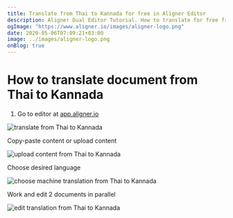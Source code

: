 ```yaml
---
title: Translate from Thai to Kannada for free in Aligner Editor
description: Aligner Dual Editor Tutorial. How to translate for free from Thai to Kannada. Aligner is multilingual document management platform. 
ogImage: "https://www.aligner.io/images/aligner-logo.png"
date: 2020-05-06T07:09:21+03:00
image: ../images/aligner-logo.png
onBlog: true
---
```


# How to translate document from Thai to Kannada

1. Go to editor at [app.aligner.io](https://app.aligner.io "Aligner App web page")

![translate from Thai to Kannada](../aligner-blank-editor.png "translate from Thai to Kannada")

Copy-paste content or upload content

![upload content from Thai to Kannada](../aligner-uploaded-document.png "upload content from Thai to Kannada")

Choose desired language

![choose machine translation from Thai to Kannada](../aligner-language-dropdown.png "choose machine translation from Thai to Kannada")

Work and edit 2 documents in parallel

![edit translation from Thai to Kannada](../aligner-double-sitded-editor.png "edit translation from Thai to Kannada")

